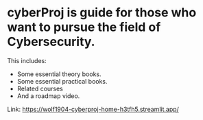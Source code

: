 # cyberProj is guide for those who want to pursue the field of Cybersecurity.
This includes:
- Some essential theory books.
- Some essential practical books.
- Related courses
- And a roadmap video.

Link: https://wolf1904-cyberproj-home-h3tfh5.streamlit.app/
